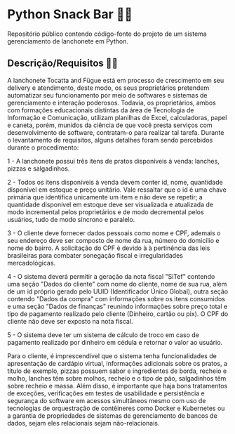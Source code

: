 # Python Snack Bar 🐍🍔

Repositório público contendo código-fonte do projeto de um sistema gerenciamento de lanchonete em Python.

## Descrição/Requisitos 📄📃

A lanchonete Tocatta and Fügue está em processo de crescimento em seu delivery e atendimento, deste modo, os seus proprietários pretendem automatizar seu funcionamento por meio de softwares
e sistemas de gerenciamento e interação poderosos. Todavia, os proprietários, ambos com formações educacionais distintas da área de Tecnologia de Informação e Comunicação, utilizam planilhas
de Excel, calculadoras, papel e caneta, porém, munidos da ciência de que você presta serviços com desenvolvimento de software, contratam-o para realizar tal tarefa. Durante o levantamento
de requisitos, alguns detalhes foram sendo percebidos durante o procedimento:

1 - A lanchonete possui três itens de pratos disponíveis à venda: lanches, pizzas e salgadinhos. 

2 - Todos os itens disponíveis à venda devem conter id, nome, quantidade disponível em estoque e preço unitário. Vale ressaltar que o id é uma chave primária que identifica unicamente um 
item e não deve se repetir; a quantidade disponível em estoque deve ser visualizada e atualizada de modo incremental pelos proprietários e de modo decremental pelos usuários, tudo de modo
síncrono e paralelo.

3 - O cliente deve fornecer dados pessoais como nome e CPF, ademais o seu endereço deve ser composto de nome da rua, número do domicílio e nome do bairro. A solicitação do CPF é devido à
à pertinência das leis brasileiras para combater sonegação fiscal e irregularidades mercadológicas. 

4 - O sistema deverá permitir a geração da nota fiscal "SiTef" contendo uma seção "Dados do cliente" com nome do cliente, nome de sua rua, além de um id próprio gerado pelo UUID 
(Identificador Único Global), outra seção contendo "Dados da compra" com informações sobre os itens consumidos e uma seção "Dados de finanças" reunindo informações sobre preço total e 
tipo de pagamento realizado pelo cliente (Dinheiro, cartão ou pix). O CPF do cliente não deve ser exposto na nota fiscal.

5 - O sistema deve ter um sistema de cálculo de troco em caso de pagamento realizado por dinheiro em cédula e retornar o valor ao usuário.

Para o cliente, é imprescendível que o sistema tenha funcionalidades de apresentação de cardápio virtual, informações adicionais sobre os pratos, a título de exemplo, pizzas possuem 
sabor e ingredientes de borda, recheio e molho, lanches têm sobre molhos, recheio e o tipo de pão, salgadinhos têm sobre recheio e massa. Além disso, é importante que haja bons tratamentos de exceções, verificações em testes de usabilidade e persistência e segurança do software em acessos simultâneos mesmo com uso de tecnologias de orquestração de contêineres como
Docker e Kubernetes ou a garantia de propriedades de sistemas de gerenciamento de bancos de dados, sejam eles relacionais sejam não-relacionais.




